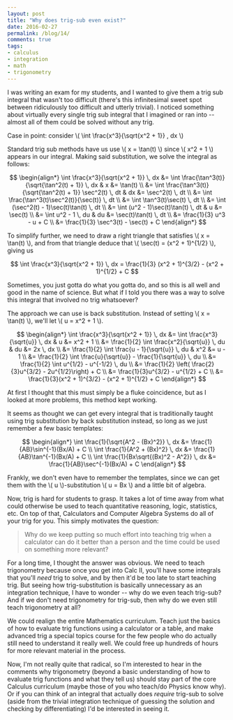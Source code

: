 ```yaml
---
layout: post
title: "Why does trig-sub even exist?"
date: 2016-02-27
permalink: /blog/14/
comments: true
tags:
- calculus
- integration
- math
- trigonometry
---
```


I was writing an exam for my students, and I wanted to give them a trig
sub integral that wasn't too difficult (there's this infinitesimal sweet
spot between ridiculously too difficult and utterly trivial). I noticed
something about virtually every single trig sub integral that I imagined
or ran into -- almost all of them could be solved without any trig.

Case in point: consider \\( \int \frac{x^3}{\sqrt{x^2 + 1}} \, dx \\)

<!--break-->

Standard trig sub methods have us use \\( x = \tan(t) \\) since
\\( x^2 + 1 \\) appears in our integral. Making said substitution, we
solve the integral as follows:

$$
\begin{align*}
  \int \frac{x^3}{\sqrt{x^2 + 1}} \, dx
  &= \int \frac{\tan^3(t)}{\sqrt{\tan^2(t) + 1}} \, dx
  & x &= \tan(t)
  \\ &= \int \frac{\tan^3(t)}{\sqrt{\tan^2(t) + 1}} \sec^2(t) \, dt
  & dx &= \sec^2(t) \, dt
  \\ &= \int \frac{\tan^3(t)\sec^2(t)}{\sec(t)} \, dt
  \\ &= \int \tan^3(t)\sec(t) \, dt
  \\ &= \int (\sec^2(t) - 1)\sec(t)\tan(t) \, dt
  \\ &= \int (u^2 - 1)\sec(t)\tan(t) \, dt
  & u &= \sec(t)
  \\ &= \int u^2 - 1 \, du
  & du &= \sec(t)\tan(t) \, dt
  \\ &= \frac{1}{3} u^3 - u + C
  \\ &= \frac{1}{3} \sec^3(t) - \sec(t) + C
\end{align*}
$$

To simplify further, we need to draw a right triangle that satisfies
\\( x = \tan(t) \\), and from that triangle deduce that
\\( \sec(t) = (x^2 + 1)^{1/2} \\), giving us

$$
  \int \frac{x^3}{\sqrt{x^2 + 1}} \, dx
  = \frac{1}{3} (x^2 + 1)^{3/2} - (x^2 + 1)^{1/2} + C
$$

Sometimes, you just gotta do what you gotta do, and so this is all well
and good in the name of science. But what if I told you there was a way
to solve this integral that involved no trig whatsoever?

The approach we can use is back substitution. Instead of setting
\\( x = \tan(t) \\), we'll let \\( u = x^2 + 1 \\).

$$
\begin{align*}
  \int \frac{x^3}{\sqrt{x^2 + 1}} \, dx
  &= \int \frac{x^3}{\sqrt{u}} \, dx
  & u &= x^2 + 1
  \\
  &= \frac{1}{2} \int \frac{x^2}{\sqrt{u}} \, du
  & du &= 2x \, dx
  \\
  &= \frac{1}{2} \int \frac{u - 1}{\sqrt{u}} \, du
  & x^2 &= u - 1
  \\
  &= \frac{1}{2} \int \frac{u}{\sqrt{u}} - \frac{1}{\sqrt{u}} \, du
  \\
  &= \frac{1}{2} \int u^{1/2} - u^{-1/2} \, du
  \\
  &= \frac{1}{2} \left( \frac{2}{3}u^{3/2} - 2u^{1/2}\right) + C
  \\
  &= \frac{1}{3}u^{3/2} - u^{1/2} + C
  \\
  &= \frac{1}{3}(x^2 + 1)^{3/2} - (x^2 + 1)^{1/2} + C
\end{align*}
$$

At first I thought that this must simply be a fluke coincidence, but as
I looked at more problems, this method kept working.

It seems as thought we can get every integral that is traditionally
taught using trig substitution by back substitution instead, so long as
we just remember a few basic templates:

$$
\begin{align*}
  \int \frac{1}{\sqrt{A^2 - (Bx)^2}} \, dx
  &= \frac{1}{AB}\sin^{-1}(Bx/A) + C
  \\
  \int \frac{1}{A^2 + (Bx)^2} \, dx
  &= \frac{1}{AB}\tan^{-1}(Bx/A) + C
  \\
  \int \frac{1}{Bx\sqrt{(Bx)^2 - A^2}} \, dx
  &= \frac{1}{AB}\sec^{-1}(Bx/A) + C
\end{align*}
$$

Frankly, we don't even have to remember the templates, since we can get
them with the \\( u \\)-substitution \\( u = Bx \\) and a little bit of
algebra.

Now, trig is hard for students to grasp. It takes a lot of time away
from what could otherwise be used to teach quantitative reasoning,
logic, statistics, etc. On top of that, Calculators and Computer Algebra
Systems do all of your trig for you. This simply motivates the question:

> Why do we keep putting so much effort into teaching trig when a
> calculator can do it better than a person and the time could be used
> on something more relevant?

For a long time, I thought the answer was obvious. We need to teach
trigonometry because once you get into Calc II, you'll have some
integrals that you'll _need_ trig to solve, and by then it'd be too late
to start teaching trig. But seeing how trig-substitution is basically
unnecessary as an integration technique, I have to wonder -- why do we
even teach trig-sub? And if we don't need trigonometry for trig-sub,
then why do we even still teach trigonometry at all?

We could realign the entire Mathematics curriculum. Teach just the
basics of how to evaluate trig functions using a calculator or a table,
and make advanced trig a special topics course for the few people who do
actually still need to understand it really well. We could free up
hundreds of hours for more relevant material in the process.

Now, I'm not really quite that radical, so I'm interested to hear in the
comments why trigonometry (beyond a basic understanding of how to
evaluate trig functions and what they tell us) should stay part of the
core Calculus curriculum (maybe those of you who teach/do Physics know
why). Or if you can think of an integral that actually does _require_
trig-sub to solve (aside from the trivial integration technique of
guessing the solution and checking by differentiating) I'd be interested
in seeing it.
